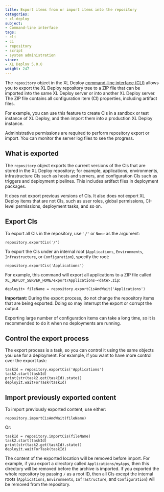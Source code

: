 ```yaml
---
title: Export items from or import items into the repository
categories:
- xl-deploy
subject:
- Command-line interface
tags:
- cli
- ci
- repository
- script
- system administration
since:
- XL Deploy 5.0.0
weight: 247
---
```


The `repository` object in the XL Deploy [command-line interface (CLI)](/xl-deploy/concept/getting-started-with-the-xl-deploy-cli.html) allows you to export the XL Deploy repository tree to a ZIP file that can be imported into the same XL Deploy server or into another XL Deploy server. The ZIP file contains all configuration item (CI) properties, including artifact files.

For example, you can use this feature to create CIs in a sandbox or test instance of XL Deploy, and then import them into a production XL Deploy instance.

Administrative permissions are required to perform repository export or import. You can monitor the server log files to see the progress.

## What is exported

The `repository` object exports the current versions of the CIs that are stored in the XL Deploy repository; for example, applications, environments, infrastructure CIs such as hosts and servers, and configuration CIs such as triggers and deployment pipelines. This includes artifact files in deployment packages.

It does not export previous versions of CIs. It also does not export XL Deploy items that are not CIs, such as user roles, global permissions, CI-level permissions, deployment tasks, and so on.

## Export CIs

To export all CIs in the repository, use `'/'` or `None` as the argument:

    repository.exportCis('/')

To export the CIs under an internal root (`Applications`, `Environments`, `Infrastructure`, or `Configuration`), specify the root:

    repository.exportCis('Applications')

For example, this command will export all applications to a ZIP file called `XL_DEPLOY_SERVER_HOME/export/Applications-<date>.zip`:

	deployit> fileName = repository.exportCisAndWait('Applications')

**Important:** During the export process, do not change the repository items that are being exported. Doing so may interrupt the export or corrupt the output.

Exporting large number of configuration items can take a long time, so it is recommended to do it when no deployments are running.

## Control the export process

The export process is a task, so you can control it using the same objects you use for a deployment. For example, if you want to have more control over the export task:

    taskId = repository.exportCis('Applications')
    task2.start(taskId)
    print(str(task2.get(taskId).state))
    deployit.waitForTask(taskId)

## Import previously exported content

To import previously exported content, use either:

    repository.importCisAndWait(fileName)

Or:

    taskId = repository.importCis(fileName)
    task2.start(taskId)
    print(str(task2.get(taskId).state))
    deployit.waitForTask(taskId)

The content of the exported location will be removed before import. For example, if you export a directory called `Applications/myApps`, then this directory will be removed before the archive is imported. If you exported the whole repository by passing `/` as a root ID, then all CIs except the internal roots (`Applications`, `Environments`, `Infrastructure`, and `Configuration`) will be removed from the repository.
